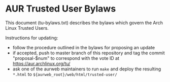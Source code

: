 # AUR Trusted User Bylaws

This document (tu-bylaws.txt) describes the bylaws which govern the Arch Linux
Trusted Users.

Instructions for updating:

- follow the procedure outlined in the bylaws for proposing an update
- if accepted, push to master branch of this repository and tag the commit
  "proposal-$num" to correspond with the vote ID at
  https://aur.archlinux.org/tu/
- ask one of the aurweb maintainers to run `make` and deploy the resulting
  `*.html` to `${aurweb_root}/web/html/trusted-user/`
